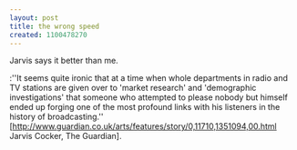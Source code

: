 ```yaml
---
layout: post
title: the wrong speed
created: 1100478270
---
```

Jarvis says it better than me.

:''It seems quite ironic that at a time when whole departments in radio and TV stations are given over to 'market research' and 'demographic investigations' that someone who attempted to please nobody but himself ended up forging one of the most profound links with his listeners in the history of broadcasting.'' [http://www.guardian.co.uk/arts/features/story/0,11710,1351094,00.html Jarvis Cocker, The Guardian].
<!--break-->
